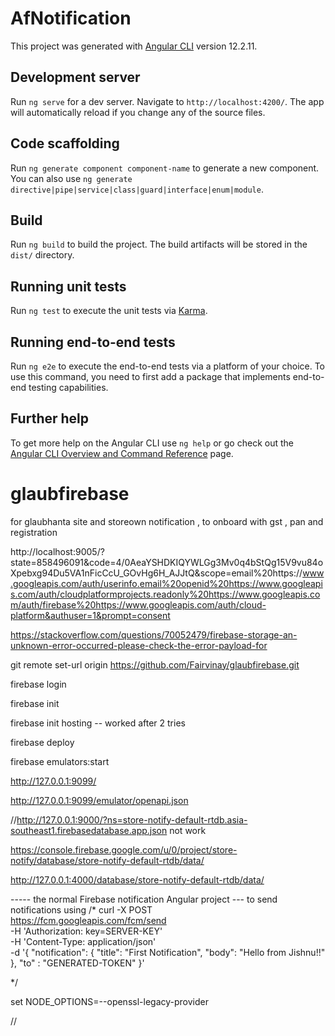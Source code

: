  
# AfNotification

This project was generated with [Angular CLI](https://github.com/angular/angular-cli) version 12.2.11.

## Development server

Run `ng serve` for a dev server. Navigate to `http://localhost:4200/`. The app will automatically reload if you change any of the source files.

## Code scaffolding

Run `ng generate component component-name` to generate a new component. You can also use `ng generate directive|pipe|service|class|guard|interface|enum|module`.

## Build

Run `ng build` to build the project. The build artifacts will be stored in the `dist/` directory.

## Running unit tests

Run `ng test` to execute the unit tests via [Karma](https://karma-runner.github.io).

## Running end-to-end tests

Run `ng e2e` to execute the end-to-end tests via a platform of your choice. To use this command, you need to first add a package that implements end-to-end testing capabilities.

## Further help

To get more help on the Angular CLI use `ng help` or go check out the [Angular CLI Overview and Command Reference](https://angular.io/cli) page.
 
# glaubfirebase
for glaubhanta site and storeown notification , to onboard with gst , pan and registration
 


http://localhost:9005/?state=858496091&code=4/0AeaYSHDKIQYWLGg3Mv0q4bStQg15V9vu84oXpebxg94Du5VA1nFicCcU_GOvHg6H_AJJtQ&scope=email%20https://www.googleapis.com/auth/userinfo.email%20openid%20https://www.googleapis.com/auth/cloudplatformprojects.readonly%20https://www.googleapis.com/auth/firebase%20https://www.googleapis.com/auth/cloud-platform&authuser=1&prompt=consent


https://stackoverflow.com/questions/70052479/firebase-storage-an-unknown-error-occurred-please-check-the-error-payload-for

 git remote set-url origin https://github.com/Fairvinay/glaubfirebase.git

firebase login

firebase init

firebase init hosting   -- worked after 2 tries 

firebase deploy


firebase emulators:start


http://127.0.0.1:9099/

http://127.0.0.1:9099/emulator/openapi.json


//http://127.0.0.1:9000/?ns=store-notify-default-rtdb.asia-southeast1.firebasedatabase.app.json   not work 

https://console.firebase.google.com/u/0/project/store-notify/database/store-notify-default-rtdb/data/

http://127.0.0.1:4000/database/store-notify-default-rtdb/data/


----- the normal Firebase notification Angular project --- to send notifications using 
/*
curl -X POST \
  https://fcm.googleapis.com/fcm/send \
  -H 'Authorization: key=SERVER-KEY' \
  -H 'Content-Type: application/json' \
  -d '{ 
 "notification": {
  "title": "First Notification", 
  "body": "Hello from Jishnu!!"
 },
 "to" : "GENERATED-TOKEN"
}'


*/

set  NODE_OPTIONS=--openssl-legacy-provider

// 
